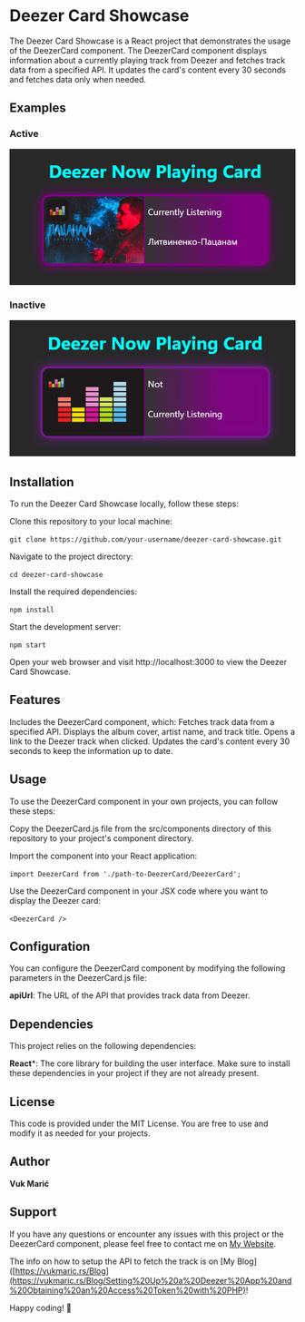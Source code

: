 # Deezer Card Showcase
The Deezer Card Showcase is a React project that demonstrates the usage of the DeezerCard component. The DeezerCard component displays information about a currently playing track from Deezer and fetches track data from a specified API. It updates the card's content every 30 seconds and fetches data only when needed.
## Examples
### Active
![Example Active](https://raw.githubusercontent.com/VukMar/deezer-now-playing-card/master/public/ExampleActive.PNG)

### Inactive
![Example Inactive](https://raw.githubusercontent.com/VukMar/deezer-now-playing-card/master/public/ExampleInactive.PNG)
## Installation
To run the Deezer Card Showcase locally, follow these steps:

Clone this repository to your local machine:

`git clone https://github.com/your-username/deezer-card-showcase.git`

Navigate to the project directory:

`cd deezer-card-showcase`

Install the required dependencies:

`npm install`

Start the development server:

`npm start`

Open your web browser and visit http://localhost:3000 to view the Deezer Card Showcase.

## Features

Includes the DeezerCard component, which:
Fetches track data from a specified API.
Displays the album cover, artist name, and track title.
Opens a link to the Deezer track when clicked.
Updates the card's content every 30 seconds to keep the information up to date.

## Usage
To use the DeezerCard component in your own projects, you can follow these steps:

Copy the DeezerCard.js file from the src/components directory of this repository to your project's component directory.

Import the component into your React application:

`import DeezerCard from './path-to-DeezerCard/DeezerCard';`

Use the DeezerCard component in your JSX code where you want to display the Deezer card:

`<DeezerCard />`

## Configuration
You can configure the DeezerCard component by modifying the following parameters in the DeezerCard.js file:

**apiUrl**: The URL of the API that provides track data from Deezer.
## Dependencies
This project relies on the following dependencies:

**React***: The core library for building the user interface.
Make sure to install these dependencies in your project if they are not already present.

## License
This code is provided under the MIT License. You are free to use and modify it as needed for your projects.

## Author
**Vuk Marić**

## Support
If you have any questions or encounter any issues with this project or the DeezerCard component, please feel free to contact me on [My Website](https://vukmaric.rs/ContactMe).

The info on how to setup the API to fetch the track is on [My Blog]([https://vukmaric.rs/Blog](https://vukmaric.rs/Blog/Setting%20Up%20a%20Deezer%20App%20and%20Obtaining%20an%20Access%20Token%20with%20PHP)!

Happy coding! 🎵
